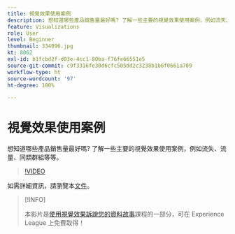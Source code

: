 ```yaml
---
title: 視覺效果使用案例
description: 想知道哪些產品銷售量最好嗎? 了解一些主要的視覺效果使用案例，例如流失、流量、同類群組等等。
feature: Visualizations
role: User
level: Beginner
thumbnail: 334096.jpg
kt: 8062
exl-id: b1fcbd2f-d03e-4cc1-80ba-f76fe66551e5
source-git-commit: c9f3316fe30d6cfc505dd2c3238b1b6f0661a709
workflow-type: ht
source-wordcount: '97'
ht-degree: 100%

---
```


# 視覺效果使用案例

想知道哪些產品銷售量最好嗎? 了解一些主要的視覺效果使用案例，例如流失、流量、同類群組等等。

>[!VIDEO](https://video.tv.adobe.com/v/334096/?quality=12&learn=on)

如需詳細資訊，請瀏覽本[文件](https://experienceleague.adobe.com/docs/data-workbench/using/dashboard/visualizations/visualization-types/c-visualization-types.html?lang=zh-Hant)。

>[!INFO]
>
> 本影片是[使用視覺效果訴說您的資料故事](https://experienceleague.adobe.com/?recommended=Analytics-U-1-2021.1.visualizations)課程的一部分，可在 Experience League 上免費取得！
